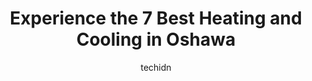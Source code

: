 ---
layout: ampstory
image: https://i0.wp.com/www.auto.or.id/wp-content/uploads/2023/06/mica-energy-solutions-inc-0-oshawa-1686324454.jpeg?resize=640,853
author: techidn
featured: false
description: Oshawa, Ontario, Canada is a haven for Heating and Cooling enthusiasts, boasting an impressive array of 7 top-notch establishments. Whether youre a seasoned connoisseur or simply curious to
title: Experience the 7 Best Heating and Cooling in Oshawa
cover:
   title: Experience the 7 Best Heating and Cooling in Oshawa
   subtitle: AUTO.OR.ID
   background: https://www.auto.or.id/wp-content/uploads/2023/06/mica-energy-solutions-inc-0-oshawa-1686324454.jpeg

pages: 
 - layout: thirds
   top: <h1>#1 Limcan Certified Heating and Air Conditioning</h1>
   bottom: "<p>They are QUICK. I really didnt think it was 24 hour service but originally our furnace stopped on a Saturday night and they were at my house mid day Sunday for no extr</p>"
   background: https://www.auto.or.id/wp-content/uploads/2023/06/mica-energy-solutions-inc-1-oshawa-1686324456.jpeg
   backgroundblur: true
 - layout: thirds
   top: <h1>#2 Joes Heating and Air Conditioning</h1>
   bottom: "<p>1472 Thornton Rd N #28, Oshawa, ON L1L 0P3, Canada</p>"
   background: https://www.auto.or.id/wp-content/uploads/2023/06/mica-energy-solutions-inc-2-oshawa-1686324457.jpeg
   cta:
      link: https://www.auto.or.id/experience-the-7-best-heating-and-cooling-in-oshawa/
      text: Experience the 7 Best Heating and Cooling in Oshawa
 - layout: thirds
   top: <h1>#3 Superior Plumbing & Heating of Oshawa</h1>
   bottom: "<p>600 Rossland Rd W, Oshawa, ON L1J 8M7, Canada</p>"
   background: https://images.unsplash.com/photo-1636325780255-4159d2801864?ixlib=rb-4.0.3&ixid=MnwxMjA3fDB8MHxwaG90by1wYWdlfHx8fGVufDB8fHx8&auto=format&fit=crop&w=640&h=853&q=80
   cta:
      link: https://www.auto.or.id/experience-the-7-best-heating-and-cooling-in-oshawa/
      text: Experience the 7 Best Heating and Cooling in Oshawa
 - layout: thirds
   top: <h1>#4 Stacks Heating and Air</h1>
   bottom: "<p>415 Pompano Ct, Oshawa, ON L1K 1M9, Canada</p>"
   background: https://images.unsplash.com/photo-1592853625511-ad0edcc69c07?ixlib=rb-4.0.3&ixid=MnwxMjA3fDB8MHxwaG90by1wYWdlfHx8fGVufDB8fHx8&auto=format&fit=crop&w=640&h=853&q=80
   cta:
      link: https://www.auto.or.id/experience-the-7-best-heating-and-cooling-in-oshawa/
      text: Experience the 7 Best Heating and Cooling in Oshawa
 - layout: thirds
   top: <h1>#5 KDM Gas</h1>
   bottom: "<p>487 Dianne Dr, Oshawa, ON L1H 7A9, Canada</p>"
   background: https://images.unsplash.com/photo-1604755940678-ffbf0c1fcc37?ixlib=rb-4.0.3&ixid=MnwxMjA3fDB8MHxwaG90by1wYWdlfHx8fGVufDB8fHx8&auto=format&fit=crop&w=640&h=853&q=80
   cta:
      link: https://www.auto.or.id/experience-the-7-best-heating-and-cooling-in-oshawa/
      text: Experience the 7 Best Heating and Cooling in Oshawa
 - layout: thirds
   top: <h1>#6 The HVAC Service</h1>
   bottom: "<p>600 Rossland Rd W, Oshawa, ON L1J 8M7, Canada</p>"
   background: https://images.unsplash.com/photo-1617814076231-2c58846db944?ixlib=rb-4.0.3&ixid=MnwxMjA3fDB8MHxwaG90by1wYWdlfHx8fGVufDB8fHx8&auto=format&fit=crop&w=640&h=853&q=80
   cta:
      link: https://www.auto.or.id/experience-the-7-best-heating-and-cooling-in-oshawa/
      text: Experience the 7 Best Heating and Cooling in Oshawa
 - layout: thirds
   top: <h1>#7 Tranquility Home Comfort</h1>
   bottom: "<p>1472 Thornton Rd N Units 26-28, Oshawa, ON L1L 0P3, Canada</p>"
   background: https://images.unsplash.com/photo-1528597469186-bddab681a37f?ixlib=rb-4.0.3&ixid=MnwxMjA3fDB8MHxwaG90by1wYWdlfHx8fGVufDB8fHx8&auto=format&fit=crop&w=640&h=853&q=80
   cta:
      link: https://www.auto.or.id/experience-the-7-best-heating-and-cooling-in-oshawa/
      text: Experience the 7 Best Heating and Cooling in Oshawa
 - layout: thirds
   middle: Continue reading...
   background: https://images.unsplash.com/photo-1594502225401-a9eab8b405dd?ixlib=rb-4.0.3&ixid=MnwxMjA3fDB8MHxwaG90by1wYWdlfHx8fGVufDB8fHx8&auto=format&fit=crop&w=640&h=853&q=80
   cta:
      link: https://www.auto.or.id/experience-the-7-best-heating-and-cooling-in-oshawa/
      text: Experience the 7 Best Heating and Cooling in Oshawa

---